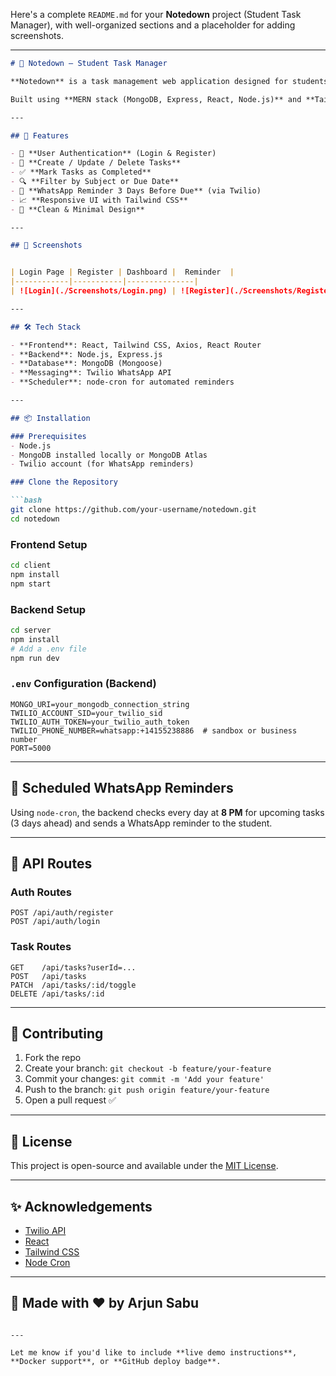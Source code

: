 Here's a complete `README.md` for your **Notedown** project (Student Task Manager), with well-organized sections and a placeholder for adding screenshots.

---

````markdown
# 📝 Notedown – Student Task Manager

**Notedown** is a task management web application designed for students to help them stay organized, never miss a deadline, and manage assignments with ease.

Built using **MERN stack (MongoDB, Express, React, Node.js)** and **Tailwind CSS**, this app features authentication, task CRUD operations, filters, and WhatsApp reminders using Twilio.

---

## 🚀 Features

- 🔐 **User Authentication** (Login & Register)
- 🧠 **Create / Update / Delete Tasks**
- ✅ **Mark Tasks as Completed**
- 🔍 **Filter by Subject or Due Date**
- 📅 **WhatsApp Reminder 3 Days Before Due** (via Twilio)
- 📈 **Responsive UI with Tailwind CSS**
- 💬 **Clean & Minimal Design**

---

## 📸 Screenshots


| Login Page | Register | Dashboard |  Reminder  |
|------------|-----------|---------------|
| ![Login](./Screenshots/Login.png) | ![Register](./Screenshots/Register.png) | ![Dashboard](./Screenshots/Dashboard.png) |  ![Reminder](./Screenshots/Screenshot 2025-06-11 213857.png)

---

## 🛠️ Tech Stack

- **Frontend**: React, Tailwind CSS, Axios, React Router
- **Backend**: Node.js, Express.js
- **Database**: MongoDB (Mongoose)
- **Messaging**: Twilio WhatsApp API
- **Scheduler**: node-cron for automated reminders

---

## 📦 Installation

### Prerequisites
- Node.js
- MongoDB installed locally or MongoDB Atlas
- Twilio account (for WhatsApp reminders)

### Clone the Repository

```bash
git clone https://github.com/your-username/notedown.git
cd notedown
````

### Frontend Setup

```bash
cd client
npm install
npm start
```

### Backend Setup

```bash
cd server
npm install
# Add a .env file
npm run dev
```

### `.env` Configuration (Backend)

```env
MONGO_URI=your_mongodb_connection_string
TWILIO_ACCOUNT_SID=your_twilio_sid
TWILIO_AUTH_TOKEN=your_twilio_auth_token
TWILIO_PHONE_NUMBER=whatsapp:+14155238886  # sandbox or business number
PORT=5000
```

---

## 📅 Scheduled WhatsApp Reminders

Using `node-cron`, the backend checks every day at **8 PM** for upcoming tasks (3 days ahead) and sends a WhatsApp reminder to the student.

---

## 🧪 API Routes

### Auth Routes

```
POST /api/auth/register
POST /api/auth/login
```

### Task Routes

```
GET    /api/tasks?userId=...
POST   /api/tasks
PATCH  /api/tasks/:id/toggle
DELETE /api/tasks/:id
```

---

## 🤝 Contributing

1. Fork the repo
2. Create your branch: `git checkout -b feature/your-feature`
3. Commit your changes: `git commit -m 'Add your feature'`
4. Push to the branch: `git push origin feature/your-feature`
5. Open a pull request ✅

---

## 📄 License

This project is open-source and available under the [MIT License](LICENSE).

---

## ✨ Acknowledgements

* [Twilio API](https://www.twilio.com/whatsapp)
* [React](https://react.dev)
* [Tailwind CSS](https://tailwindcss.com)
* [Node Cron](https://www.npmjs.com/package/node-cron)

---

## 🙌 Made with ❤️ by Arjun Sabu

```

---

Let me know if you'd like to include **live demo instructions**, **Docker support**, or **GitHub deploy badge**.
```
